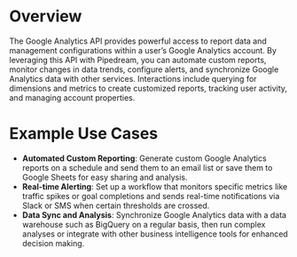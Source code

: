 # Overview

The Google Analytics API provides powerful access to report data and management configurations within a user’s Google Analytics account. By leveraging this API with Pipedream, you can automate custom reports, monitor changes in data trends, configure alerts, and synchronize Google Analytics data with other services. Interactions include querying for dimensions and metrics to create customized reports, tracking user activity, and managing account properties.

# Example Use Cases

- **Automated Custom Reporting**: Generate custom Google Analytics reports on a schedule and send them to an email list or save them to Google Sheets for easy sharing and analysis.
- **Real-time Alerting**: Set up a workflow that monitors specific metrics like traffic spikes or goal completions and sends real-time notifications via Slack or SMS when certain thresholds are crossed.
- **Data Sync and Analysis**: Synchronize Google Analytics data with a data warehouse such as BigQuery on a regular basis, then run complex analyses or integrate with other business intelligence tools for enhanced decision making.
